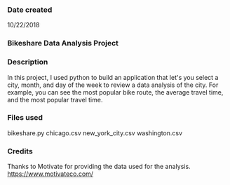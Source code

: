 ### Date created
10/22/2018

### Bikeshare Data Analysis Project

### Description
In this project, I used python to build an application that let's you select a city, month, and day of the week to review a data analysis of the city. For example, you can see the most popular bike route, the average travel time, and the most popular travel time.

### Files used
bikeshare.py
chicago.csv
new_york_city.csv
washington.csv

### Credits
Thanks to Motivate for providing the data used for the analysis. https://www.motivateco.com/
